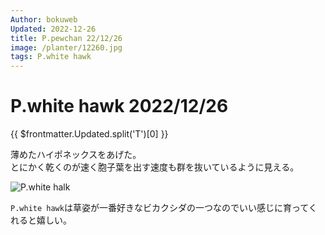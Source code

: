 ```yaml
---
Author: bokuweb
Updated: 2022-12-26
title: P.pewchan 22/12/26
image: /planter/12260.jpg
tags: P.white hawk
---
```


# P.white hawk 2022/12/26

{{ $frontmatter.Updated.split('T')[0] }}

薄めたハイポネックスをあげた。  
とにかく乾くのが速く胞子葉を出す速度も群を抜いているように見える。   

![P.white halk](/12260.jpg)

`P.white hawk`は草姿が一番好きなビカクシダの一つなのでいい感じに育ってくれると嬉しい。

<!-- more -->
